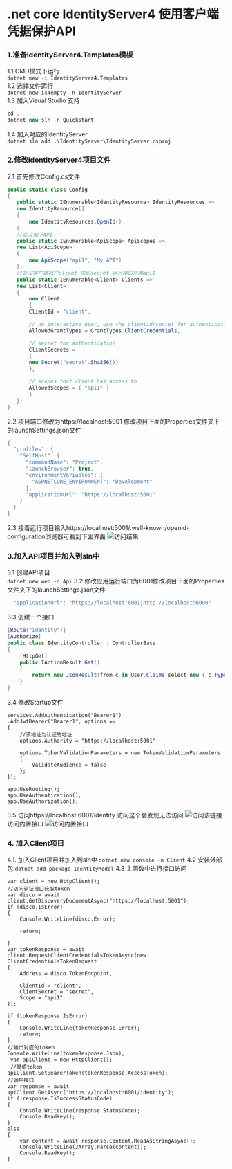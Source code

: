 # .net core IdentityServer4  使用客户端凭据保护API
### 1.准备IdentityServer4.Templates模板
1.1 CMD模式下运行  
`dotnet new -i IdentityServer4.Templates`  
1.2 选择文件运行  
`dotnet new is4empty -n IdentityServer`  
1.3 加入Visual Studio 支持
```csharp
cd ..
dotnet new sln -n Quickstart
```  
1.4 加入对应的IdentityServer  
`dotnet sln add .\IdentityServer\IdentityServer.csproj`  
### 2.修改IdentityServer4项目文件
2.1 首先修改Config.cs文件
 ```csharp
public static class Config
{
    public static IEnumerable<IdentityResource> IdentityResources =>
    new IdentityResource[]
    {
        new IdentityResources.OpenId()
    };
    //定义如下API
    public static IEnumerable<ApiScope> ApiScopes =>
    new List<ApiScope>
    {
        new ApiScope("api1", "My API")
    };
    //定义客户端账户client 密码secret 运行接口范围api1
    public static IEnumerable<Client> Clients =>
    new List<Client>
    {
        new Client
        {
        ClientId = "client",

        // no interactive user, use the clientid/secret for authentication
        AllowedGrantTypes = GrantTypes.ClientCredentials,

        // secret for authentication
        ClientSecrets =
        {
        new Secret("secret".Sha256())
        },

        // scopes that client has access to
        AllowedScopes = { "api1" }
        }
    };
}
```
2.2 项目端口修改为https://localhost:5001 修改项目下面的Properties文件夹下的launchSettings.json文件

```csharp
{
  "profiles": {
    "SelfHost": {
      "commandName": "Project",
      "launchBrowser": true,
      "environmentVariables": {
        "ASPNETCORE_ENVIRONMENT": "Development"
      },
      "applicationUrl": "https://localhost:5001"
    }
  }
}
```
2.3 接着运行项目输入https://localhost:5001/.well-known/openid-configuration浏览器可看到下面界面
![访问结果](https://img-blog.csdnimg.cn/20200901145042187.png?x-oss-process=image/watermark,type_ZmFuZ3poZW5naGVpdGk,shadow_10,text_aHR0cHM6Ly9ibG9nLmNzZG4ubmV0L3FxXzM0NTYxODc1,size_16,color_FFFFFF,t_70#pic_center)
### 3.加入API项目并加入到sln中
3.1 创建API项目  
`dotnet new web -n Api`
3.2 修改应用运行端口为6001修改项目下面的Properties文件夹下的launchSettings.json文件

```csharp
  "applicationUrl": "https://localhost:6001;http://localhost:6000"
```
3.3 创建一个接口
```csharp
[Route("identity")]
[Authorize]
public class IdentityController : ControllerBase
{
    [HttpGet]
    public IActionResult Get()
    {
        return new JsonResult(from c in User.Claims select new { c.Type, c.Value });
    }
}
```
3.4 修改Startup文件
```
services.AddAuthentication("Bearer1")
.AddJwtBearer("Bearer1", options =>
{
    //该地址为认证的地址
    options.Authority = "https://localhost:5001";

    options.TokenValidationParameters = new TokenValidationParameters
    {
        ValidateAudience = false
    };
});
```
```
app.UseRouting();
app.UseAuthentication();
app.UseAuthorization();
```
3.5 访问https://localhost:6001/identity 
访问这个会发现无法访问
![访问该链接](https://img-blog.csdnimg.cn/20200901150225382.png?x-oss-process=image/watermark,type_ZmFuZ3poZW5naGVpdGk,shadow_10,text_aHR0cHM6Ly9ibG9nLmNzZG4ubmV0L3FxXzM0NTYxODc1,size_16,color_FFFFFF,t_70#pic_center)
访问内置接口
![访问内置接口](https://img-blog.csdnimg.cn/20200901150225365.png?x-oss-process=image/watermark,type_ZmFuZ3poZW5naGVpdGk,shadow_10,text_aHR0cHM6Ly9ibG9nLmNzZG4ubmV0L3FxXzM0NTYxODc1,size_16,color_FFFFFF,t_70#pic_center)
### 4. 加入Client项目
4.1. 加入Client项目并加入到sln中
`dotnet new console -n Client`
4.2 安装外部包
`dotnet add package IdentityModel`
4.3 主函数中进行接口访问
```
var client = new HttpClient();
//访问认证接口获取token
var disco = await client.GetDiscoveryDocumentAsync("https://localhost:5001");
if (disco.IsError)
{
    Console.WriteLine(disco.Error);
    
    return;
    
}
var tokenResponse = await client.RequestClientCredentialsTokenAsync(new ClientCredentialsTokenRequest
{
    Address = disco.TokenEndpoint,

    ClientId = "client",
    ClientSecret = "secret",
    Scope = "api1"
});

if (tokenResponse.IsError)
{
    Console.WriteLine(tokenResponse.Error);
    return;
}
//输出对应的token
Console.WriteLine(tokenResponse.Json);
 var apiClient = new HttpClient();
 //赋值token
apiClient.SetBearerToken(tokenResponse.AccessToken);
//调用接口
var response = await apiClient.GetAsync("https://localhost:6001/identity");
if (!response.IsSuccessStatusCode)
{
    Console.WriteLine(response.StatusCode);
    Console.ReadKey();
}
else
{
    var content = await response.Content.ReadAsStringAsync();
    Console.WriteLine(JArray.Parse(content));
    Console.ReadKey();
}
```

